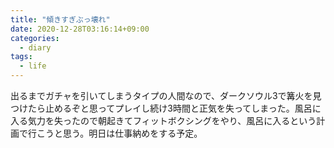 ```yaml
---
title: "傾きすぎぶっ壊れ"
date: 2020-12-28T03:16:14+09:00
categories:
  - diary
tags:
  - life
---
```


出るまでガチャを引いてしまうタイプの人間なので、ダークソウル3で篝火を見つけたら止めるぞと思ってプレイし続け3時間と正気を失ってしまった。風呂に入る気力を失ったので朝起きてフィットボクシングをやり、風呂に入るという計画で行こうと思う。明日は仕事納めをする予定。